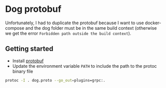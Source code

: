 # Dog protobuf

Unfortunately, I had to duplicate the protobuf because I want to use docker-compose and
the dog folder must be in the same build context (otherwise we get the error 
`Forbidden path outside the build context`).

## Getting started

- Install [protobuf](https://github.com/google/protobuf/releases)
- Update the environment variable `PATH` to include the path to the protoc binary file

```bash
protoc -I . dog.proto --go_out=plugins=grpc:.
```
